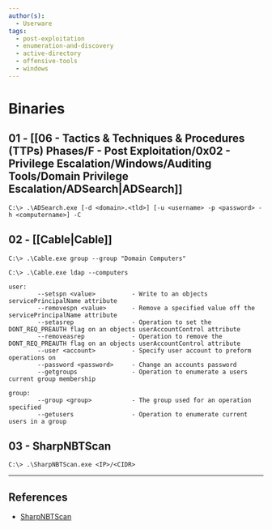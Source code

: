 ```yaml
---
author(s):
  - Userware
tags:
  - post-exploitation
  - enumeration-and-discovery
  - active-directory
  - offensive-tools
  - windows
---
```

# Binaries

## 01 - [[06 - Tactics & Techniques & Procedures (TTPs) Phases/F - Post Exploitation/0x02 - Privilege Escalation/Windows/Auditing Tools/Domain Privilege Escalation/ADSearch|ADSearch]]

```
C:\> .\ADSearch.exe [-d <domain>.<tld>] [-u <username> -p <password> -h <computername>] -C
```

## 02 - [[Cable|Cable]]

```
C:\> .\Cable.exe group --group "Domain Computers"

C:\> .\Cable.exe ldap --computers
```

```
user:
        --setspn <value>          - Write to an objects servicePrincipalName attribute
        --removespn <value>       - Remove a specified value off the servicePrincipalName attribute
        --setasrep                - Operation to set the DONT_REQ_PREAUTH flag on an objects userAccountControl attribute
        --removeasrep             - Operation to remove the DONT_REQ_PREAUTH flag on an objects userAccountControl attribute
        --user <account>          - Specify user account to preform operations on
        --password <password>     - Change an accounts password
        --getgroups               - Operation to enumerate a users current group membership

group:
        --group <group>           - The group used for an operation specified
        --getusers                - Operation to enumerate current users in a group
```

## 03 - SharpNBTScan

```
C:\> .\SharpNBTScan.exe <IP>/<CIDR>
```

---
## References

- [SharpNBTScan](https://github.com/BronzeTicket/SharpNBTScan)